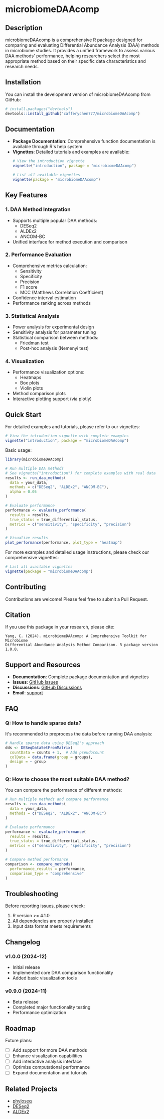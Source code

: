 # microbiomeDAAcomp

## Description
microbiomeDAAcomp is a comprehensive R package designed for comparing and evaluating Differential Abundance Analysis (DAA) methods in microbiome studies. It provides a unified framework to assess various DAA methods' performance, helping researchers select the most appropriate method based on their specific data characteristics and research needs.

## Installation
You can install the development version of microbiomeDAAcomp from GitHub:
```r
# install.packages("devtools")
devtools::install_github("cafferychen777/microbiomeDAAcomp")
```

## Documentation
- **Package Documentation**: Comprehensive function documentation is available through R's help system
- **Vignettes**: Detailed tutorials and examples are available:
  ```r
  # View the introduction vignette
  vignette("introduction", package = "microbiomeDAAcomp")
  
  # List all available vignettes
  vignette(package = "microbiomeDAAcomp")
  ```

## Key Features

### 1. DAA Method Integration
- Supports multiple popular DAA methods:
  - DESeq2
  - ALDEx2
  - ANCOM-BC
- Unified interface for method execution and comparison

### 2. Performance Evaluation
- Comprehensive metrics calculation:
  - Sensitivity
  - Specificity
  - Precision
  - F1 score
  - MCC (Matthews Correlation Coefficient)
- Confidence interval estimation
- Performance ranking across methods

### 3. Statistical Analysis
- Power analysis for experimental design
- Sensitivity analysis for parameter tuning
- Statistical comparison between methods:
  - Friedman test
  - Post-hoc analysis (Nemenyi test)

### 4. Visualization
- Performance visualization options:
  - Heatmaps
  - Box plots
  - Violin plots
- Method comparison plots
- Interactive plotting support (via plotly)

## Quick Start

For detailed examples and tutorials, please refer to our vignettes:
```r
# View the introduction vignette with complete examples
vignette("introduction", package = "microbiomeDAAcomp")
```

Basic usage:
```r
library(microbiomeDAAcomp)

# Run multiple DAA methods
# See vignette("introduction") for complete examples with real data
results <- run_daa_methods(
  data = your_data,
  methods = c("DESeq2", "ALDEx2", "ANCOM-BC"),
  alpha = 0.05
)

# Evaluate performance
performance <- evaluate_performance(
  results = results,
  true_status = true_differential_status,
  metrics = c("sensitivity", "specificity", "precision")
)

# Visualize results
plot_performance(performance, plot_type = "heatmap")
```

For more examples and detailed usage instructions, please check our comprehensive vignettes:
```r
# List all available vignettes
vignette(package = "microbiomeDAAcomp")
```

## Contributing
Contributions are welcome! Please feel free to submit a Pull Request.

## Citation
If you use this package in your research, please cite:
```
Yang, C. (2024). microbiomeDAAcomp: A Comprehensive Toolkit for Microbiome 
Differential Abundance Analysis Method Comparison. R package version 1.0.0.
```

## Support and Resources
- **Documentation**: Complete package documentation and vignettes
- **Issues**: [GitHub Issues](https://github.com/cafferychen777/microbiomeDAAcomp/issues)
- **Discussions**: [GitHub Discussions](https://github.com/cafferychen777/microbiomeDAAcomp/discussions)
- **Email**: [support](mailto:cafferychen777@tamu.edu)

## FAQ

### Q: How to handle sparse data?
It's recommended to preprocess the data before running DAA analysis:

```r
# Handle sparse data using DESeq2's approach
dds <- DESeqDataSetFromMatrix(
  countData = counts + 1,  # Add pseudocount
  colData = data.frame(group = groups),
  design = ~ group
)
```

### Q: How to choose the most suitable DAA method?
You can compare the performance of different methods:

```r
# Run multiple methods and compare performance
results <- run_daa_methods(
  data = your_data,
  methods = c("DESeq2", "ALDEx2", "ANCOM-BC")
)

# Evaluate performance
performance <- evaluate_performance(
  results = results,
  true_status = true_differential_status,
  metrics = c("sensitivity", "specificity", "precision")
)

# Compare method performance
comparison <- compare_methods(
  performance_results = performance,
  comparison_type = "comprehensive"
)
```

## Troubleshooting

Before reporting issues, please check:

1. R version >= 4.1.0
2. All dependencies are properly installed
3. Input data format meets requirements

## Changelog

### v1.0.0 (2024-12)

- Initial release
- Implemented core DAA comparison functionality
- Added basic visualization tools

### v0.9.0 (2024-11)

- Beta release
- Completed major functionality testing
- Performance optimization

## Roadmap

Future plans:

- [ ] Add support for more DAA methods
- [ ] Enhance visualization capabilities
- [ ] Add interactive analysis interface
- [ ] Optimize computational performance
- [ ] Expand documentation and tutorials

## Related Projects

- [phyloseq](https://github.com/joey711/phyloseq)
- [DESeq2](https://github.com/mikelove/DESeq2)
- [ALDEx2](https://github.com/ggloor/ALDEx2)
